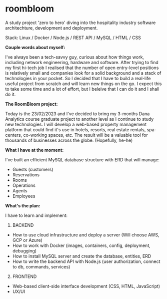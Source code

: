 # roombloom
A study project 'zero to hero' diving into the hospitality industry software architechture, development and deployment.

Stack: Linux / Docker / Node.js / REST API / MySQL / HTML / CSS

<b>Couple words about myself:</b> 

I've always been a tech-savvy guy, curious about how things work, including network engineering, hardware and software. After trying to find my first hi-tech job I realised that the number of open entry-level positions is relatively small and companies look for a solid background and a stack of technologies in your pocket.
So I decided that I have to build a real-life useful project from scratch and will learn new things on the go. I expect this to take some time and a lot of effort, but I beleive that I can do it and I shall do it.

<b>The RoomBloom project: </b>

Today is the 23/02/2023 and I've decided to bring my 3-months Dana Analytics course graduate project to another level as I continue to study new technologies.
I will develop a web-based property management platform that could find it's use in hotels, resorts, real estate rentals, spa-centers, co-working spaces, etc.
The result will be a valuable tool for thousands of businesses across the globe. (Hopefully, he-he)

<b>What I have at the moment: </b>

I've built an efficient MySQL database structure with ERD that will manage:
- Guests (customers)
- Reservations
- Rooms
- Operations
- Agents
- Employees

<b>What's the plan: </b>

I have to learn and implement:
1. BACKEND
- How to use cloud infrastructure and deploy a server (Will choose AWS, GCP or Azure)
- How to work with Docker (images, containers, config, deployment, debugging)
- How to install MySQL server and create the database, entities, ERD
- How to write the backend API with Node.js (user authorization, connect to db, commands, services)

2. FRONTEND
- Web-based client-side interface development (CSS, HTML, JavaScript) 
- UX/UI
